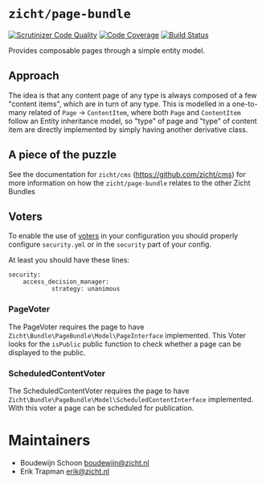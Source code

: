 # `zicht/page-bundle`
[![Scrutinizer Code Quality](https://scrutinizer-ci.com/g/zicht/page-bundle/badges/quality-score.png?b=release%2F3.x)](https://scrutinizer-ci.com/g/zicht/page-bundle/?branch=release%2F3.x)
[![Code Coverage](https://scrutinizer-ci.com/g/zicht/page-bundle/badges/coverage.png?b=release%2F3.x)](https://scrutinizer-ci.com/g/zicht/page-bundle/?branch=release%2F3.x)
[![Build Status](https://scrutinizer-ci.com/g/zicht/page-bundle/badges/build.png?b=release%2F3.x)](https://scrutinizer-ci.com/g/zicht/page-bundle/build-status/release/3.x)

Provides composable pages through a simple entity model.

## Approach

The idea is that any content page of any type is always composed of a 
few "content items", which are in turn of any type. This is modelled
in a one-to-many related of `Page` -> `ContentItem`, where both 
`Page` and `ContentItem` follow an Entity inheritance model, so 
"type" of page and "type" of content item are directly implemented
by simply having another derivative class.

## A piece of the puzzle

See the documentation for `zicht/cms` (https://github.com/zicht/cms)
for more information on how the `zicht/page-bundle` relates to the
other Zicht Bundles

## Voters
To enable the use of [voters](http://symfony.com/doc/current/security/voters.html) in your configuration you should properly 
configure `security.yml` or in the `security` part of your config.

At least you should have these lines:
```
security:
    access_decision_manager:
            strategy: unanimous
```

### PageVoter
The PageVoter requires the page to have `Zicht\Bundle\PageBundle\Model\PageInterface` implemented.
This Voter looks for the `isPublic` public function to check whether a page can be displayed to the public.

### ScheduledContentVoter
The ScheduledContentVoter requires the page to have `Zicht\Bundle\PageBundle\Model\ScheduledContentInterface` implemented.
With this voter a page can be scheduled for publication. 

# Maintainers
* Boudewijn Schoon <boudewijn@zicht.nl>
* Erik Trapman <erik@zicht.nl>
